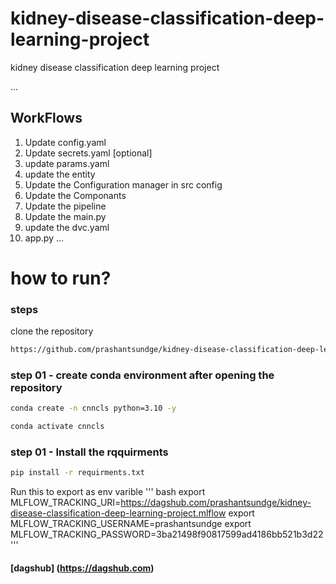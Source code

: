 # kidney-disease-classification-deep-learning-project
kidney disease classification deep learning project

...
## WorkFlows

1. Update config.yaml
2. Update secrets.yaml [optional]
3. update params.yaml
4. update the entity 
5. Update the Configuration manager in src config
6. Update the Componants 
7. Update the pipeline
8. Update the main.py
9. update the dvc.yaml
10. app.py
...


# how to run?

### steps
clone the repository 

```bash
https://github.com/prashantsundge/kidney-disease-classification-deep-learning-project
```
### step 01 - create conda environment after opening the repository
```bash
conda create -n cnncls python=3.10 -y
```
```bash
conda activate cnncls
```

### step 01 - Install the rqquirments 
```bash
pip install -r requirments.txt
```



Run this to export as env varible 
''' bash
export MLFLOW_TRACKING_URI=https://dagshub.com/prashantsundge/kidney-disease-classification-deep-learning-project.mlflow
export MLFLOW_TRACKING_USERNAME=prashantsundge 
export MLFLOW_TRACKING_PASSWORD=3ba21498f90817599ad4186bb521b3d22
'''

#### [dagshub] (https://dagshub.com)
